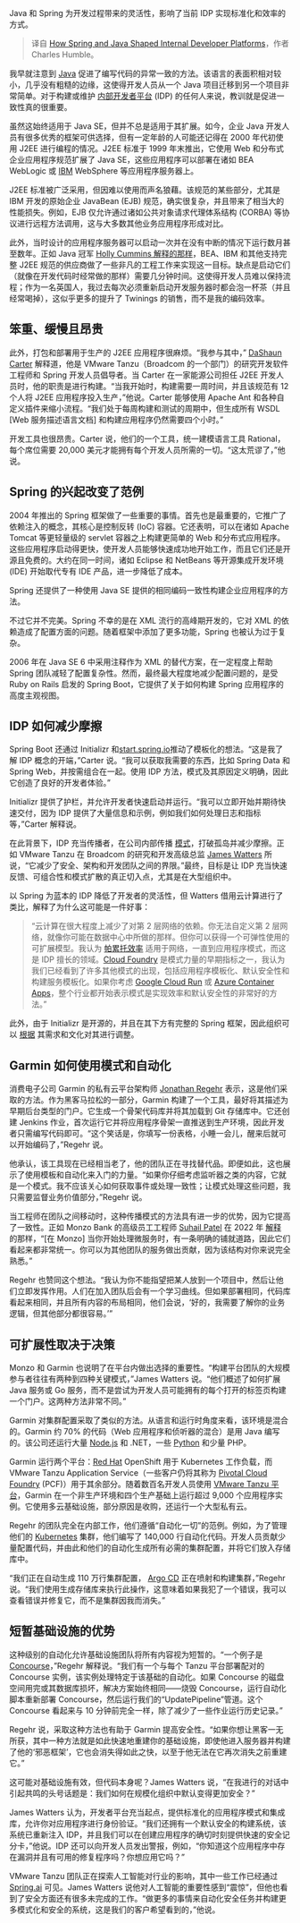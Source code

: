 
<!--
title: Spring和Java如何塑造内部开发者平台
cover: https://cdn.thenewstack.io/media/2024/03/3bea1e0b-spring-java-idp.jpg
-->

Java 和 Spring 为开发过程带来的灵活性，影响了当前 IDP 实现标准化和效率的方式。

> 译自 [How Spring and Java Shaped Internal Developer Platforms](https://thenewstack.io/how-spring-and-java-shaped-internal-developer-platforms/)，作者 Charles Humble。

我早就注意到 [Java](https://roadmap.sh/java) 促进了编写代码的异常一致的方法。该语言的表面积相对较小，几乎没有粗糙的边缘，这使得开发人员从一个 Java 项目迁移到另一个项目非常简单。对于构建或维护 [内部开发者平台](https://thenewstack.io/year-in-review-platform-engineering-still-run-by-spreadsheet/) (IDP) 的任何人来说，教训就是促进一致性真的很重要。

虽然这始终适用于 Java SE，但并不总是适用于其扩展。如今，企业 Java 开发人员有很多优秀的框架可供选择，但有一定年龄的人可能还记得在 2000 年代初使用 J2EE 进行编程的情况。J2EE 标准于 1999 年末推出，它使用 Web 和分布式企业应用程序规范扩展了 Java SE，这些应用程序可以部署在诸如 BEA WebLogic 或 [IBM](https://www.ibm.com?utm_content=inline-mention) WebSphere 等应用程序服务器上。

J2EE 标准被广泛采用，但因难以使用而声名狼藉。该规范的某些部分，尤其是 IBM 开发的原始企业 JavaBean (EJB) 规范，确实很复杂，并且带来了相当大的性能损失。例如，EJB 仅允许通过诸如公共对象请求代理体系结构 (CORBA) 等协议进行远程方法调用，这与大多数其他业务应用程序形成对比。

此外，当时设计的应用程序服务器可以启动一次并在没有中断的情况下运行数月甚至数年。正如 Java 冠军 [Holly Cummins 解释的那样](https://www.youtube.com/watch?v=7bvQXb3Nv0E)，BEA、IBM 和其他支持完整 J2EE 规范的供应商做了一些非凡的工程工作来实现这一目标。缺点是启动它们（就像在开发代码时经常做的那样）需要几分钟时间。这使得开发人员难以保持流程；作为一名英国人，我过去每次必须重新启动开发服务器时都会泡一杯茶（并且经常喝掉），这似乎更多的提升了 Twinings 的销售，而不是我的编码效率。

## 笨重、缓慢且昂贵

此外，打包和部署用于生产的 J2EE 应用程序很麻烦。“我参与其中，” [DaShaun Carter](https://www.linkedin.com/in/dashaun/) 解释道，他是 VMware Tanzu（Broadcom 的一个部门）的研究开发软件工程师和 Spring 开发人员倡导者。当 Carter 在一家能源公司担任 J2EE 开发人员时，他的职责是进行构建。“当我开始时，构建需要一周时间，并且该规范有 12 个人将 J2EE 应用程序投入生产，”他说。Carter 能够使用 Apache Ant 和各种自定义插件来缩小流程。“我们处于每周构建和测试的周期中，但生成所有 WSDL [Web 服务描述语言文档] 和构建应用程序仍然需要四个小时。”

开发工具也很昂贵。Carter 说，他们的一个工具，统一建模语言工具 Rational，每个席位需要 20,000 美元才能拥有每个开发人员所需的一切。“这太荒谬了，”他说。

## Spring 的兴起改变了范例

2004 年推出的 Spring 框架做了一些重要的事情。首先也是最重要的，它推广了依赖注入的概念，其核心是控制反转 (IoC) 容器。它还表明，可以在诸如 Apache Tomcat 等更轻量级的 servlet 容器之上构建更简单的 Web 和分布式应用程序。这些应用程序启动得更快，使开发人员能够快速成功地开始工作，而且它们还是开源且免费的。大约在同一时间，诸如 Eclipse 和 NetBeans 等开源集成开发环境 (IDE) 开始取代专有 IDE 产品，进一步降低了成本。

Spring 还提供了一种使用 Java SE 提供的相同编码一致性构建企业应用程序的方法。

不过它并不完美。Spring 不幸的是在 XML 流行的高峰期开发的，它对 XML 的依赖造成了配置方面的问题。随着框架中添加了更多功能，Spring 也被认为过于复杂。

2006 年在 Java SE 6 中采用注释作为 XML 的替代方案，在一定程度上帮助 Spring 团队减轻了配置复杂性。然而，最终最大程度地减少配置问题的，是受 Ruby on Rails 启发的 Spring Boot，它提供了关于如何构建 Spring 应用程序的高度主观视图。

## IDP 如何减少摩擦

Spring Boot 还通过 Initializr 和[start.spring.io](http://start.spring.io)推动了模板化的想法。“这是我了解 IDP 概念的开端，”Carter 说。“我可以获取我需要的东西，比如 Spring Data 和 Spring Web，并按需组合在一起。使用 IDP 方法，模式及其原因定义明确，因此它创造了良好的开发者体验。”

Initializr 提供了护栏，并允许开发者快速启动并运行。“我可以立即开始并期待快速交付，因为 IDP 提供了大量信息和示例，例如我们如何处理日志和指标等，”Carter 解释说。

在此背景下，IDP 充当传播者，在公司内部传播 [模式](https://thenewstack.io/6-patterns-for-platform-engineering-success/)，打破孤岛并减少摩擦。正如 VMware Tanzu 在 Broadcom 的研究和开发高级总监 [James Watters](https://tanzu.vmware.com/content/authors/james-watters) 所说，“它减少了安全、架构和开发团队之间的界限。”最终，目标是让 IDP 充当快速反馈、可组合性和模式扩散的真正切入点，尤其是在大型组织中。

以 Spring 为蓝本的 IDP 降低了开发者的灵活性，但 Watters 借用云计算进行了类比，解释了为什么这可能是一件好事：

> “云计算在很大程度上减少了对第 2 层网络的依赖。你无法自定义第 2 层网络，就像你可能在数据中心中所做的那样。但你可以获得一个可弹性使用的可扩展模型。我认为 [帕累托效率](https://en.wikipedia.org/wiki/Pareto_efficiency) 适用于网络，一直到应用程序模式，而这是 IDP 擅长的领域。[Cloud Foundry](https://twitter.com/fintanr/status/1420511314875715585?s=20) 是模式力量的早期指标之一，我认为我们已经看到了许多其他模式的出现，包括应用程序模板化、默认安全性和构建服务模板化。如果你考虑 [Google Cloud Run](https://cloud.google.com/run?hl=en) 或 [Azure Container Apps](https://learn.microsoft.com/en-us/azure/container-apps/overview)，整个行业都开始表示模式是实现效率和默认安全性的非常好的方法。”

此外，由于 Initializr 是开源的，并且在其下方有完整的 Spring 框架，因此组织可以 [根据](https://thenewstack.io/use-of-spring-shifts-toward-modern-apps-and-architecture/) 其需求和文化对其进行调整。

## Garmin 如何使用模式和自动化

消费电子公司 Garmin 的私有云平台架构师 [Jonathan Regehr](https://www.linkedin.com/in/jonathan-regehr/) 表示，这是他们采取的方法。作为黑客马拉松的一部分，Garmin 构建了一个工具，最好将其描述为早期后台类型的门户。它生成一个骨架代码库并将其加载到 Git 存储库中。它还创建 Jenkins 作业，首次运行它并将应用程序骨架一直推送到生产环境，因此开发者只需编写代码即可。“这个笑话是，你填写一份表格，小睡一会儿，醒来后就可以开始编码了，”Regehr 说。

他承认，该工具现在已经相当老了，他的团队正在寻找替代品。即便如此，这也展示了使用模板和自动化来入门的力量。“如果你仔细考虑监听器之类的内容，它就是一个模式。我不应该关心如何获取事件或处理一致性；让模式处理这些问题，我只需要监督业务价值部分，”Regehr 说。

当工程师在团队之间移动时，这种传播模式的方法具有进一步的优势，因为它提高了一致性。正如 Monzo Bank 的高级员工工程师 [Suhail Patel](https://www.linkedin.com/in/suhailpatel/) 在 2022 年 [解释](https://blog.container-solutions.com/how-monzos-opinionated-platform-and-tools-support-their-developer-experience) 的那样，“[在 Monzo] 当你开始处理微服务时，有一条明确的铺就道路，因此它们看起来都非常统一。你可以为其他团队的服务做出贡献，因为该结构对你来说完全熟悉。”

Regehr 也赞同这个想法。“我认为你不能指望把某人放到一个项目中，然后让他们立即发挥作用。人们在加入团队后会有一个学习曲线。但如果部署相同，代码库看起来相同，并且所有内容的布局相同，他们会说，‘好的，我需要了解你的业务逻辑，但其他部分都很容易。’”

## 可扩展性取决于决策

Monzo 和 Garmin 也说明了在平台内做出选择的重要性。“构建平台团队的大规模参与者往往有两种到四种关键模式，”James Watters 说。“他们概述了如何扩展 Java 服务或 Go 服务，而不是尝试为开发人员可能拥有的每个打开的标签页构建一个门户。这两种方法非常不同。”

Garmin 对集群配置采取了类似的方法。从语言和运行时角度来看，该环境是混合的。Garmin 约 70% 的代码（Web 应用程序和侦听器的混合）是用 Java 编写的。该公司还运行大量 [Node.js](https://roadmap.sh/nodejs) 和 .NET，一些 [Python](https://roadmap.sh/python) 和少量 PHP。

Garmin 运行两个平台：[Red Hat](https://www.openshift.com/try?utm_content=inline-mention) OpenShift 用于 Kubernetes 工作负载，而 VMware Tanzu Application Service（一些客户仍将其称为 [Pivotal Cloud Foundry](https://www.cloudfoundry.org) (PCF)）用于其余部分。随着数百名开发人员使用 [VMware Tanzu 平台](https://thenewstack.io/vmware-expands-tanzu-into-a-full-platform-engineering-environment/)，Garmin 在一个非生产环境和四个生产基础上运行超过 9,000 个应用程序实例。它使用多云基础设施，部分原因是收购，还运行一个大型私有云。

Regehr 的团队完全在内部工作，他们遵循“自动化一切”的范例。例如，为了管理他们的 [Kubernetes](https://thenewstack.io/kubernetes/) 集群，他们编写了 140,000 行自动化代码。开发人员贡献少量配置代码，并由此和他们的自动化生成所有必需的集群配置，并将它们放入存储库中。

“我们正在自动生成 110 万行集群配置， [Argo CD](https://argo-cd.readthedocs.io/en/stable/) 正在喷射和构建集群，”Regehr 说。“我们使用生成存储库来执行此操作，这意味着如果我犯了一个错误，我可以查看错误并修复它，而不是集群因我而消失。”

## 短暂基础设施的优势

这种级别的自动化允许基础设施团队将所有内容视为短暂的。“一个例子是 [Concourse](https://concourse-ci.org)，”Regehr 解释说。“我们有一个与每个 Tanzu 平台部署配对的 Concourse 实例，该实例处理特定于该基础的自动化。如果 Concourse 的磁盘空间用完或其数据库损坏，解决方案始终相同——烧毁 Concourse，运行自动化脚本重新部署 Concourse，然后运行我们的“UpdatePipeline”管道。这个 Concourse 看起来与 10 分钟前完全一样，除了减少了一些作业运行历史记录。”

Regehr 说，采取这种方法也有助于 Garmin 提高安全性。“如果你想让黑客一无所获，其中一种方法就是如此快速地重建你的基础设施，即使他进入服务器并构建了他的‘邪恶框架’，它也会消失得如此之快，以至于他无法在它再次消失之前重建它。”

这可能对基础设施有效，但代码本身呢？James Watters 说，“在我进行的对话中引起共鸣的头号话题是：我们如何在规模化组织中默认变得更加安全？”

James Watters 认为，开发者平台充当起点，提供标准化的应用程序模式和集成库，允许你对应用程序进行身份验证。“我们还拥有一个默认安全的构建系统，该系统已重新注入 IDP，并且我们可以在创建应用程序的确切时刻提供快速的安全记分卡，”他说。IDP 还可以向开发人员发出警报，例如，“你知道这个应用程序中存在漏洞并且有可用的修复程序吗？你想应用它吗？”

VMware Tanzu 团队正在探索人工智能对行业的影响，其中一些工作已经通过 [Spring.ai](https://github.com/spring-projects/spring-ai) 可见。James Watters 说他对人工智能的重要性感到“震惊”，但他也看到了安全方面还有很多未完成的工作。“做更多的事情来自动化安全任务并构建更多模式化和安全的系统，这是我们的客户希望看到的，”他说。
